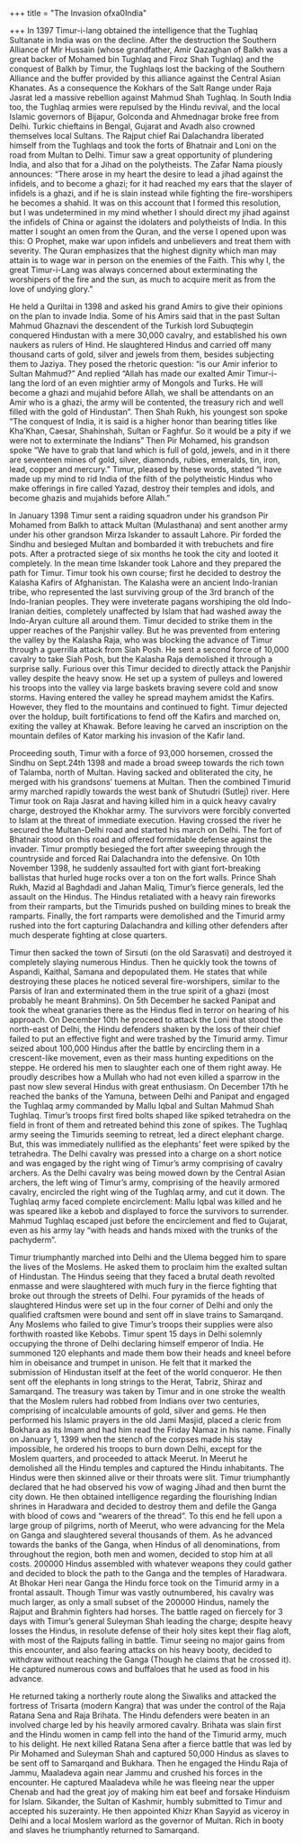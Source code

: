 +++
title = "The Invasion ofxa0India"

+++
In 1397 Timur-i-lang obtained the intelligence that the Tughlaq
Sultanate in India was on the decline. After the destruction the
Southern Alliance of Mir Hussain (whose grandfather, Amir Qazaghan of
Balkh was a great backer of Mohamed bin Tughlaq and Firoz Shah Tughlaq)
and the conquest of Balkh by Timur, the Tughlaqs lost the backing of the
Southern Alliance and the buffer provided by this alliance against the
Central Asian Khanates. As a consequence the Kokhars of the Salt Range
under Raja Jasrat led a massive rebellion against Mahmud Shah Tughlaq.
In South India too, the Tughlaq armies were repulsed by the Hindu
revival, and the local Islamic governors of Bijapur, Golconda and
Ahmednagar broke free from Delhi. Turkic chieftains in Bengal, Gujarat
and Avadh also crowned themselves local Sultans. The Rajput chief Rai
Dalachandra liberated himself from the Tughlaqs and took the forts of
Bhatnair and Loni on the road from Multan to Delhi. Timur saw a great
opportunity of plundering India, and also that for a Jihad on the
polytheists. The Zafar Nama piously announces: “There arose in my heart
the desire to lead a jihad against the infidels, and to become a ghazi;
for it had reached my ears that the slayer of infidels is a ghazi, and
if he is slain instead while fighting the fire-worshipers he becomes a
shahid. It was on this account that I formed this resolution, but I was
undetermined in my mind whether I should direct my jihad against the
infidels of China or against the idolaters and polytheists of India. In
this matter I sought an omen from the Quran, and the verse I opened upon
was this: O Prophet, make war upon infidels and unbelievers and treat
them with severity. The Quran emphasizes that the highest dignity which
man may attain is to wage war in person on the enemies of the Faith.
This why I, the great Timur-i-Lang was always concerned about
exterminating the worshipers of the fire and the sun, as much to acquire
merit as from the love of undying glory.”

He held a Quriltai in 1398 and asked his grand Amirs to give their
opinions on the plan to invade India. Some of his Amirs said that in the
past Sultan Mahmud Ghaznavi the descendent of the Turkish lord
Subuqtegin conquered Hindustan with a mere 30,000 cavalry, and
established his own naukers as rulers of Hind. He slaughtered Hindus and
carried off many thousand carts of gold, silver and jewels from them,
besides subjecting them to Jaziya. They posed the rhetoric question: “is
our Amir inferior to Sultan Mahmud?” And replied “Allah has made our
exalted Amir Timur-i-lang the lord of an even mightier army of Mongols
and Turks. He will become a ghazi and mujahid before Allah, we shall be
attendants on an Amir who is a ghazi, the army will be contented, the
treasury rich and well filled with the gold of Hindustan”. Then Shah
Rukh, his youngest son spoke “The conquest of India, it is said is a
higher honor than bearing titles like Kha’Khan, Caesar, Shahinshah,
Sultan or Faghfur. So it would be a pity if we were not to exterminate
the Indians” Then Pir Mohamed, his grandson spoke “We have to grab that
land which is full of gold, jewels, and in it there are seventeen mines
of gold, silver, diamonds, rubies, emeralds, tin, iron, lead, copper and
mercury.” Timur, pleased by these words, stated “I have made up my mind
to rid India of the filth of the polytheistic Hindus who make offerings
in fire called Yazad, destroy their temples and idols, and become ghazis
and mujahids before Allah.”

In January 1398 Timur sent a raiding squadron under his grandson Pir
Mohamed from Balkh to attack Multan (Mulasthana) and sent another army
under his other grandson Mirza Iskander to assault Lahore. Pir forded
the Sindhu and besieged Multan and bombarded it with trebuchets and fire
pots. After a protracted siege of six months he took the city and looted
it completely. In the mean time Iskander took Lahore and they prepared
the path for Timur. Timur took his own course; first he decided to
destroy the Kalasha Kafirs of Afghanistan. The Kalasha were an ancient
Indo-Iranian tribe, who represented the last surviving group of the 3rd
branch of the Indo-Iranian peoples. They were inveterate pagans
worshiping the old Indo-Iranian deities, completely unaffected by Islam
that had washed away the Indo-Aryan culture all around them. Timur
decided to strike them in the upper reaches of the Panjshir valley. But
he was prevented from entering the valley by the Kalasha Raja, who was
blocking the advance of Timur through a guerrilla attack from Siah Posh.
He sent a second force of 10,000 cavalry to take Siah Posh, but the
Kalasha Raja demolished it through a surprise sally. Furious over this
Timur decided to directly attack the Panjshir valley despite the heavy
snow. He set up a system of pulleys and lowered his troops into the
valley via large baskets braving severe cold and snow storms. Having
entered the valley he spread mayhem amidst the Kafirs. However, they
fled to the mountains and continued to fight. Timur dejected over the
holdup, built fortifications to fend off the Kafirs and marched on,
exiting the valley at Khawak. Before leaving he carved an inscription on
the mountain defiles of Kator marking his invasion of the Kafir land.

Proceeding south, Timur with a force of 93,000 horsemen, crossed the
Sindhu on Sept.24th 1398 and made a broad sweep towards the rich town of
Talamba, north of Multan. Having sacked and obliterated the city, he
merged with his grandsons’ tuemens at Multan. Then the combined Timurid
army marched rapidly towards the west bank of Shutudri (Sutlej) river.
Here Timur took on Raja Jasrat and having killed him in a quick heavy
cavalry charge, destroyed the Khokhar army. The survivors were forcibly
converted to Islam at the threat of immediate execution. Having crossed
the river he secured the Multan-Delhi road and started his march on
Delhi. The fort of Bhatnair stood on this road and offered formidable
defense against the invader. Timur promptly besieged the fort after
sweeping through the countryside and forced Rai Dalachandra into the
defensive. On 10th November 1398, he suddenly assaulted fort with giant
fort-breaking ballistas that hurled huge rocks over a ton on the fort
walls. Prince Shah Rukh, Mazid al Baghdadi and Jahan Maliq, Timur’s
fierce generals, led the assault on the Hindus. The Hindus retaliated
with a heavy rain fireworks from their ramparts, but the Timurids pushed
on building mines to break the ramparts. Finally, the fort ramparts were
demolished and the Timurid army rushed into the fort capturing
Dalachandra and killing other defenders after much desperate fighting at
close quarters.

Timur then sacked the town of Sirsuti (on the old Sarasvati) and
destroyed it completely slaying numerous Hindus. Then he quickly took
the towns of Aspandi, Kaithal, Samana and depopulated them. He states
that while destroying these places he noticed several fire-worshipers,
similar to the Parsis of Iran and exterminated them in the true spirit
of a ghazi (most probably he meant Brahmins). On 5th December he sacked
Panipat and took the wheat granaries there as the Hindus fled in terror
on hearing of his approach. On December 10th he proceed to attack the
Loni that stood the north-east of Delhi, the Hindu defenders shaken by
the loss of their chief failed to put an effective fight and were
trashed by the Timurid army. Timur seized about 100,000 Hindus after the
battle by encircling them in a crescent-like movement, even as their
mass hunting expeditions on the steppe. He ordered his men to slaughter
each one of them right away. He proudly describes how a Mullah who had
not even killed a sparrow in the past now slew several Hindus with great
enthusiasm. On December 17th he reached the banks of the Yamuna, between
Delhi and Panipat and engaged the Tughlaq army commanded by Mallu Iqbal
and Sultan Mahmud Shah Tughlaq. Timur’s troops first fired bolts shaped
like spiked tetrahedra on the field in front of them and retreated
behind this zone of spikes. The Tughlaq army seeing the Timurids seeming
to retreat, led a direct elephant charge. But, this was immediately
nullified as the elephants’ feet were spiked by the tetrahedra. The
Delhi cavalry was pressed into a charge on a short notice and was
engaged by the right wing of Timur’s army comprising of cavalry archers.
As the Delhi cavalry was being mowed down by the Central Asian archers,
the left wing of Timur’s army, comprising of the heavily armored
cavalry, encircled the right wing of the Tughlaq army, and cut it down.
The Tughlaq army faced complete encirclement: Mallu Iqbal was killed and
he was speared like a kebob and displayed to force the survivors to
surrender. Mahmud Tughlaq escaped just before the encirclement and fled
to Gujarat, even as his army lay “with heads and hands mixed with the
trunks of the pachyderm”.

Timur triumphantly marched into Delhi and the Ulema begged him to spare
the lives of the Moslems. He asked them to proclaim him the exalted
sultan of Hindustan. The Hindus seeing that they faced a brutal death
revolted enmasse and were slaughtered with much fury in the fierce
fighting that broke out through the streets of Delhi. Four pyramids of
the heads of slaughtered Hindus were set up in the four corner of Delhi
and only the qualified craftsmen were bound and sent off in slave trains
to Samarqand. Any Moslems who failed to give Timur’s troops their
supplies were also forthwith roasted like Kebobs. Timur spent 15 days in
Delhi solemnly occupying the throne of Delhi declaring himself emperor
of India. He summoned 120 elephants and made them bow their heads and
kneel before him in obeisance and trumpet in unison. He felt that it
marked the submission of Hindustan itself at the feet of the world
conqueror. He then sent off the elephants in long strings to the Herat,
Tabriz, Shiraz and Samarqand. The treasury was taken by Timur and in one
stroke the wealth that the Moslem rulers had robbed from Indians over
two centuries, comprising of incalculable amounts of gold, silver and
gems. He then performed his Islamic prayers in the old Jami Masjid,
placed a cleric from Bokhara as its Imam and had him read the Friday
Namaz in his name. Finally on January 1, 1399 when the stench of the
corpses made his stay impossible, he ordered his troops to burn down
Delhi, except for the Moslem quarters, and proceeded to attack Meerut.
In Meerut he demolished all the Hindu temples and captured the Hindu
inhabitants. The Hindus were then skinned alive or their throats were
slit. Timur triumphantly declared that he had observed his vow of waging
Jihad and then burnt the city down. He then obtained intelligence
regarding the flourishing Indian shrines in Haradwara and decided to
destroy them and defile the Ganga with blood of cows and “wearers of the
thread”. To this end he fell upon a large group of pilgrims, north of
Meerut, who were advancing for the Mela on Ganga and slaughtered several
thousands of them. As he advanced towards the banks of the Ganga, when
Hindus of all denominations, from throughout the region, both men and
women, decided to stop him at all costs. 200000 Hindus assembled with
whatever weapons they could gather and decided to block the path to the
Ganga and the temples of Haradwara. At Bhokar Heri near Ganga the Hindu
force took on the Timurid army in a frontal assault. Though Timur was
vastly outnumbered, his cavalry was much larger, as only a small subset
of the 200000 Hindus, namely the Rajput and Brahmin fighters had horses.
The battle raged on fiercely for 3 days with Timur’s general Suleyman
Shah leading the charge; despite heavy losses the Hindus, in resolute
defense of their holy sites kept their flag aloft, with most of the
Rajputs falling in battle. Timur seeing no major gains from this
encounter, and also fearing attacks on his heavy booty, decided to
withdraw without reaching the Ganga (Though he claims that he crossed
it). He captured numerous cows and buffaloes that he used as food in his
advance.

He returned taking a northerly route along the Siwaliks and attacked the
fortress of Trisarta (modern Kangra) that was under the control of the
Raja Ratana Sena and Raja Brihata. The Hindu defenders were beaten in an
involved charge led by his heavily armored cavalry. Brihata was slain
first and the Hindu women in camp fell into the hand of the Timurid
army, much to his delight. He next killed Ratana Sena after a fierce
battle that was led by Pir Mohamed and Suleyman Shah and captured 50,000
Hindus as slaves to be sent off to Samarqand and Bukhara. Then he
engaged the Hindu Raja of Jammu, Maaladeva again near Jammu and crushed
his forces in the encounter. He captured Maaladeva while he was fleeing
near the upper Chenab and had the great joy of making him eat beef and
forsake Hinduism for Islam. Sikander, the Sultan of Kashmir, humbly
submitted to Timur and accepted his suzerainty. He then appointed Khizr
Khan Sayyid as viceroy in Delhi and a local Moslem warlord as the
governor of Multan. Rich in booty and slaves he triumphantly returned to
Samarqand.
